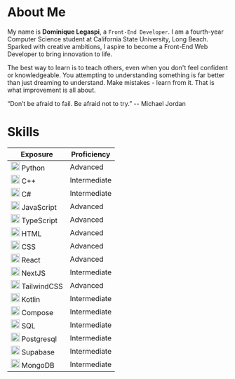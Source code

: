 # About Me
My name is __Dominique Legaspi__, a `Front-End Developer`. I am a fourth-year Computer Science student at California State University, Long Beach.<br/>
Sparked with creative ambitions, I aspire to become a Front-End Web Developer to bring innovation to life.

The best way to learn is to teach others, even when you don't feel confident or knowledgeable. You attempting to understanding something is far better than just dreaming to understand. Make mistakes - learn from it. That is what improvement is all about.

“Don’t be afraid to fail. Be afraid not to try.” -- Michael Jordan

# Skills
| Exposure | Proficiency |
|-------------------|-------------|
|  <img src="https://cdn.jsdelivr.net/gh/devicons/devicon@latest/icons/python/python-original.svg" width="20" height="20" />               Python     | Advanced     |
|  <img src="https://cdn.jsdelivr.net/gh/devicons/devicon@latest/icons/cplusplus/cplusplus-original.svg" width="20" height="20" />         C++        | Intermediate |
|  <img src="https://cdn.jsdelivr.net/gh/devicons/devicon@latest/icons/csharp/csharp-original.svg" width="20" height="20" />               C#         | Intermediate |
|  <img src="https://cdn.jsdelivr.net/gh/devicons/devicon@latest/icons/javascript/javascript-original.svg" width="20" height="20" />       JavaScript | Advanced     |
|  <img src="https://cdn.jsdelivr.net/gh/devicons/devicon@latest/icons/typescript/typescript-original.svg" width="20" height="20" />       TypeScript | Advanced     |
|  <img src="https://cdn.jsdelivr.net/gh/devicons/devicon@latest/icons/html5/html5-original.svg" width="20" height="20" />                 HTML       | Advanced     |
|  <img src="https://cdn.jsdelivr.net/gh/devicons/devicon@latest/icons/css3/css3-original.svg" width="20" height="20" />                   CSS        | Advanced     |
|  <img src="https://cdn.jsdelivr.net/gh/devicons/devicon@latest/icons/react/react-original.svg" width="20" height="20" />                 React      | Advanced     |
|  <img src="https://cdn.jsdelivr.net/gh/devicons/devicon@latest/icons/nextjs/nextjs-original.svg" width="20" height="20" />               NextJS     | Intermediate |
|  <img src="https://cdn.jsdelivr.net/gh/devicons/devicon@latest/icons/tailwindcss/tailwindcss-original.svg" width="20" height="20" />     TailwindCSS| Advanced     |
|  <img src="https://cdn.jsdelivr.net/gh/devicons/devicon@latest/icons/kotlin/kotlin-original.svg" width="20" height="20" />               Kotlin     | Intermediate |
|  <img src="https://cdn.jsdelivr.net/gh/devicons/devicon@latest/icons/jetpackcompose/jetpackcompose-original.svg" width="20" height="20"/> Compose   | Intermediate |
|  <img src="https://cdn.jsdelivr.net/gh/devicons/devicon@latest/icons/sqldeveloper/sqldeveloper-original.svg" width="20" height="20" />   SQL        | Intermediate |
|  <img src="https://cdn.jsdelivr.net/gh/devicons/devicon@latest/icons/postgresql/postgresql-original.svg" width="20" height="20" />       Postgresql | Intermediate |
|  <img src="https://cdn.jsdelivr.net/gh/devicons/devicon@latest/icons/supabase/supabase-original.svg" width="20" height="20" />           Supabase   | Intermediate |
|  <img src="https://cdn.jsdelivr.net/gh/devicons/devicon@latest/icons/mongodb/mongodb-original.svg" width="20" height="20" />             MongoDB    | Intermediate |

          


